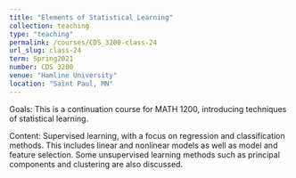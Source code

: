 ```yaml
---
title: "Elements of Statistical Learning"
collection: teaching
type: "teaching"
permalink: /courses/CDS_3200-class-24
url_slug: class-24
term: Spring2021
number: CDS 3200
venue: "Hamline University"
location: "Saint Paul, MN"
---
```


Goals: This is a continuation course for MATH 1200, introducing techniques of statistical learning.

Content: Supervised learning, with a focus on regression and classification methods. This includes linear and nonlinear models as well as model and feature selection. Some unsupervised learning methods such as principal components and clustering are also discussed.
